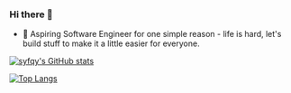 ### Hi there 👋

- 🔭 Aspiring Software Engineer for one simple reason - life is hard, let's build stuff to make it a little easier for everyone.

[![syfqy's GitHub stats](https://github-readme-stats-git-masterrstaa-rickstaa.vercel.app/api?username=syfqy)](https://github.com/syfqy/github-readme-stats)

[![Top Langs](https://github-readme-stats-git-masterrstaa-rickstaa.vercel.app/api?username=syfqy)](https://github.com/syfqy/github-readme-stats)
